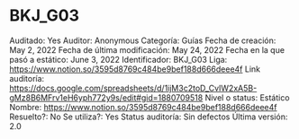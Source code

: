 # BKJ_G03

Auditado: Yes
Auditor: Anonymous
Categoría: Guías
Fecha de creación: May 2, 2022
Fecha de última modificación: May 24, 2022
Fecha en la que pasó a estático: June 3, 2022
Identificador: BKJ_G03
Liga: https://www.notion.so/3595d8769c484be9bef188d666deee4f 
Link auditoría: https://docs.google.com/spreadsheets/d/1ijM3c2toD_CvIW2xA5B-gMz8B6MFrv1eH6yph772y9s/edit#gid=1880709518
Nivel o status: Estático
Nombre: https://www.notion.so/3595d8769c484be9bef188d666deee4f 
Resuelto?: No
Se utiliza?: Yes
Status auditoría: Sin defectos
Última versión: 2.0